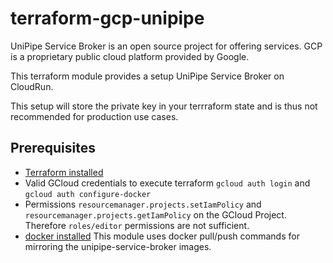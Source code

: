 # terraform-gcp-unipipe

UniPipe Service Broker is an open source project for offering services. GCP is a proprietary public cloud platform provided by Google.

This terraform module provides a setup UniPipe Service Broker on CloudRun.

This setup will store the private key in your terrraform state and is thus not recommended for production use cases.

## Prerequisites

- [Terraform installed](https://learn.hashicorp.com/tutorials/terraform/install-cli)
- Valid GCloud credentials to execute terraform `gcloud auth login` and `gcloud auth configure-docker`
- Permissions `resourcemanager.projects.setIamPolicy` and `resourcemanager.projects.getIamPolicy` on the GCloud Project. Therefore `roles/editor` permissions are not sufficient.
- [docker installed](https://www.docker.com/get-started/) This module uses docker pull/push commands for mirroring the unipipe-service-broker images.

